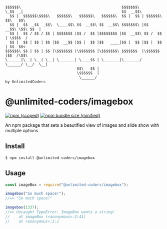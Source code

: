 ```
$$$$$$\                                             $$$$$$$\                      
\_$$  _|                                            $$  __$$\                     
  $$ |  $$$$$$\$$$$\   $$$$$$\   $$$$$$\   $$$$$$\  $$ |  $$ | $$$$$$\  $$\   $$\ 
  $$ |  $$  _$$  _$$\  \____$$\ $$  __$$\ $$  __$$\ $$$$$$$\ |$$  __$$\ \$$\ $$  |
  $$ |  $$ / $$ / $$ | $$$$$$$ |$$ /  $$ |$$$$$$$$ |$$  __$$\ $$ /  $$ | \$$$$  / 
  $$ |  $$ | $$ | $$ |$$  __$$ |$$ |  $$ |$$   ____|$$ |  $$ |$$ |  $$ | $$  $$<  
$$$$$$\ $$ | $$ | $$ |\$$$$$$$ |\$$$$$$$ |\$$$$$$$\ $$$$$$$  |\$$$$$$  |$$  /\$$\ 
\______|\__| \__| \__| \_______| \____$$ | \_______|\_______/  \______/ \__/  \__|
                                $$\   $$ |                                        
                                \$$$$$$  |                                        
                                 \______/
by UnlimitedCoders
```
# @unlimited-coders/imagebox

[![npm (scoped)](https://img.shields.io/npm/v/@unlimited-coders/imagebox.svg)](https://www.npmjs.com/package/@unlimited-coders/imagebox)
[![npm bundle size (minified)](https://img.shields.io/bundlephobia/min/@unlimited-coders/imagebox.svg)](https://www.npmjs.com/package/@unlimited-coders/imagebox)

An npm package that sets a beautified view of images and slide show with multiple options

## Install

```
$ npm install @unlimited-coders/imagebox
```

## Usage

```js
const imageBox = require("@unlimited-coders/imagebox");

imagebox("So much space!");
//=> "So much space!"

imagebox(1337);
//=> Uncaught TypeError: ImageBox wants a string!
//    at imageBox (<anonymous>:2:41)
//    at <anonymous>:1:1
```
